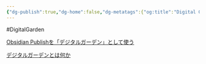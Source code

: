 ```yaml
---
{"dg-publish":true,"dg-home":false,"dg-metatags":{"og:title":"Digital Garden","og:image":"https://raw.githubusercontent.com/konnta0/blog2/refs/heads/main/konnta0.jpg","twitter:card":"summary","twitter:title":"Digital Garden","twitter:image":"https://raw.githubusercontent.com/konnta0/blog2/refs/heads/main/konnta0.jpg","twitter:site":"@konnta0"},"permalink":"/Engineering/Digital Garden/","metatags":{"og:title":"Digital Garden","og:image":"https://raw.githubusercontent.com/konnta0/blog2/refs/heads/main/konnta0.jpg","twitter:card":"summary","twitter:title":"Digital Garden","twitter:image":"https://raw.githubusercontent.com/konnta0/blog2/refs/heads/main/konnta0.jpg","twitter:site":"@konnta0"},"dgPassFrontmatter":true,"created":"2024-12-20T02:12:01.547+09:00"}
---
```



#DigitalGarden


[Obsidian Publishを「デジタルガーデン」として使う](https://goryugo.com/20211014/digital-garden/)

[デジタルガーデンとは何か](https://hackernoon.com/lang/ja/%E3%83%87%E3%82%B8%E3%82%BF%E3%83%AB%E3%82%AC%E3%83%BC%E3%83%87%E3%83%B3%E3%81%A8%E3%81%AF%E4%BD%95%E3%81%8B)
